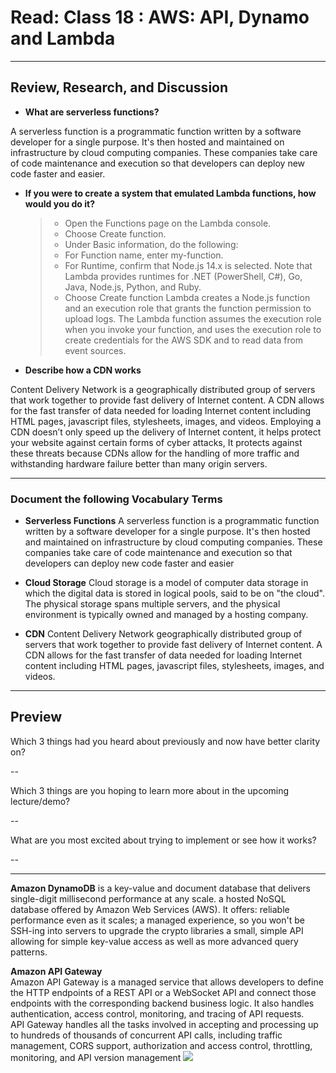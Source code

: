 # Read: Class 18 : AWS: API, Dynamo and Lambda

---

## Review, Research, and Discussion

- **What are serverless functions?**

A serverless function is a programmatic function written by a software developer for a single purpose. It's then hosted and maintained on infrastructure by cloud computing companies. These companies take care of code maintenance and execution so that developers can deploy new code faster and easier.

- **If you were to create a system that emulated Lambda functions, how would you do it?**

  > - Open the Functions page on the Lambda console.
  > - Choose Create function.
  > - Under Basic information, do the following:
  > - For Function name, enter my-function.
  > - For Runtime, confirm that Node.js 14.x is selected. Note that Lambda provides runtimes for .NET (PowerShell, C#), Go, Java, Node.js, Python, and Ruby.
  > - Choose Create function
  >   Lambda creates a Node.js function and an execution role that grants the function permission to upload logs. The Lambda function assumes the execution role when you invoke your function, and uses the execution role to create credentials for the AWS SDK and to read data from event sources.

- **Describe how a CDN works**

Content Delivery Network is a geographically distributed group of servers that work together to provide fast delivery of Internet content. A CDN allows for the fast transfer of data needed for loading Internet content including HTML pages, javascript files, stylesheets, images, and videos. Employing a CDN doesn’t only speed up the delivery of Internet content, it helps protect your website against certain forms of cyber attacks, It protects against these threats because CDNs allow for the handling of more traffic and withstanding hardware failure better than many origin servers.

---

### Document the following Vocabulary Terms

- **Serverless Functions** A serverless function is a programmatic function written by a software developer for a single purpose. It's then hosted and maintained on infrastructure by cloud computing companies. These companies take care of code maintenance and execution so that developers can deploy new code faster and easier

- **Cloud Storage** Cloud storage is a model of computer data storage in which the digital data is stored in logical pools, said to be on "the cloud". The physical storage spans multiple servers, and the physical environment is typically owned and managed by a hosting company.

- **CDN** Content Delivery Network geographically distributed group of servers that work together to provide fast delivery of Internet content. A CDN allows for the fast transfer of data needed for loading Internet content including HTML pages, javascript files, stylesheets, images, and videos.

---

## Preview

Which 3 things had you heard about previously and now have better clarity on?

--

Which 3 things are you hoping to learn more about in the upcoming lecture/demo?

--

What are you most excited about trying to implement or see how it works?

--

---

**Amazon DynamoDB** is a key-value and document database that delivers single-digit millisecond performance at any scale. a hosted NoSQL database offered by Amazon Web Services (AWS). It offers:
reliable performance even as it scales;
a managed experience, so you won't be SSH-ing into servers to upgrade the crypto libraries
a small, simple API allowing for simple key-value access as well as more advanced query patterns.

**Amazon API Gateway**  
Amazon API Gateway is a managed service that allows developers to define the HTTP endpoints of a REST API or a WebSocket API and connect those endpoints with the corresponding backend business logic. It also handles authentication, access control, monitoring, and tracing of API requests.  
API Gateway handles all the tasks involved in accepting and processing up to hundreds of thousands of concurrent API calls, including traffic management, CORS support, authorization and access control, throttling, monitoring, and API version management
![](https://d1.awsstatic.com/serverless/New-API-GW-Diagram.c9fc9835d2a9aa00ef90d0ddc4c6402a2536de0d.png)
